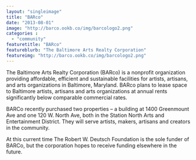 ```yaml
---
layout: "singleimage"
title: "BARco"
date: "2013-08-01"
image: "http://barco.ookb.co/img/barcologo2.png"
categories :
  - "community"  
featuretitle: "BARco"
featureblurb: "The Baltimore Arts Realty Corporation"
featureimg: "http://barco.ookb.co/img/barcologo2.png"
---
```


The Baltimore Arts Realty Corporation (BARco) is a nonprofit organization providing affordable, efficient and sustainable facilities for artists, artisans, and arts organizations in Baltimore, Maryland. BARco plans to lease space to Baltimore artists, artisans and arts organizations at annual rents significantly below comparable commercial rates.

BARCo recently purchased two properties – a building at 1400 Greenmount Ave and one 120 W. North Ave, both in the Station North Arts and Entertainment District. They will serve artists, makers, artisans and creators in the community. 

At this current time The Robert W. Deutsch Foundation is the sole funder of BARCo, but the corporation hopes to receive funding elsewhere in the future. 
